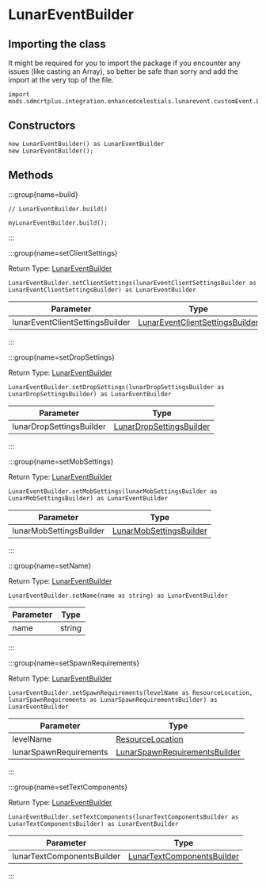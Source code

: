 # LunarEventBuilder

## Importing the class

It might be required for you to import the package if you encounter any issues (like casting an Array), so better be safe than sorry and add the import at the very top of the file.
```zenscript
import mods.sdmcrtplus.integration.enhancedcelestials.lunarevent.customEvent.LunarEventBuilder;
```


## Constructors


```zenscript
new LunarEventBuilder() as LunarEventBuilder
new LunarEventBuilder();
```

## Methods

:::group{name=build}

```zenscript
// LunarEventBuilder.build()

myLunarEventBuilder.build();
```

:::

:::group{name=setClientSettings}

Return Type: [LunarEventBuilder](/mods/sdmcrtplus/integration/enhancedcelestials/lunarevent/customEvent/LunarEventBuilder)

```zenscript
LunarEventBuilder.setClientSettings(lunarEventClientSettingsBuilder as LunarEventClientSettingsBuilder) as LunarEventBuilder
```

|            Parameter            |                                                                   Type                                                                    |
|---------------------------------|-------------------------------------------------------------------------------------------------------------------------------------------|
| lunarEventClientSettingsBuilder | [LunarEventClientSettingsBuilder](/mods/sdmcrtplus/integration/enhancedcelestials/lunarevent/customEvent/LunarEventClientSettingsBuilder) |


:::

:::group{name=setDropSettings}

Return Type: [LunarEventBuilder](/mods/sdmcrtplus/integration/enhancedcelestials/lunarevent/customEvent/LunarEventBuilder)

```zenscript
LunarEventBuilder.setDropSettings(lunarDropSettingsBuilder as LunarDropSettingsBuilder) as LunarEventBuilder
```

|        Parameter         |                                                            Type                                                             |
|--------------------------|-----------------------------------------------------------------------------------------------------------------------------|
| lunarDropSettingsBuilder | [LunarDropSettingsBuilder](/mods/sdmcrtplus/integration/enhancedcelestials/lunarevent/customEvent/LunarDropSettingsBuilder) |


:::

:::group{name=setMobSettings}

Return Type: [LunarEventBuilder](/mods/sdmcrtplus/integration/enhancedcelestials/lunarevent/customEvent/LunarEventBuilder)

```zenscript
LunarEventBuilder.setMobSettings(lunarMobSettingsBuilder as LunarMobSettingsBuilder) as LunarEventBuilder
```

|        Parameter        |                                                           Type                                                            |
|-------------------------|---------------------------------------------------------------------------------------------------------------------------|
| lunarMobSettingsBuilder | [LunarMobSettingsBuilder](/mods/sdmcrtplus/integration/enhancedcelestials/lunarevent/customEvent/LunarMobSettingsBuilder) |


:::

:::group{name=setName}

Return Type: [LunarEventBuilder](/mods/sdmcrtplus/integration/enhancedcelestials/lunarevent/customEvent/LunarEventBuilder)

```zenscript
LunarEventBuilder.setName(name as string) as LunarEventBuilder
```

| Parameter |  Type  |
|-----------|--------|
| name      | string |


:::

:::group{name=setSpawnRequirements}

Return Type: [LunarEventBuilder](/mods/sdmcrtplus/integration/enhancedcelestials/lunarevent/customEvent/LunarEventBuilder)

```zenscript
LunarEventBuilder.setSpawnRequirements(levelName as ResourceLocation, lunarSpawnRequirements as LunarSpawnRequirementsBuilder) as LunarEventBuilder
```

|       Parameter        |                                                                 Type                                                                  |
|------------------------|---------------------------------------------------------------------------------------------------------------------------------------|
| levelName              | [ResourceLocation](/vanilla/api/resource/ResourceLocation)                                                                            |
| lunarSpawnRequirements | [LunarSpawnRequirementsBuilder](/mods/sdmcrtplus/integration/enhancedcelestials/lunarevent/customEvent/LunarSpawnRequirementsBuilder) |


:::

:::group{name=setTextComponents}

Return Type: [LunarEventBuilder](/mods/sdmcrtplus/integration/enhancedcelestials/lunarevent/customEvent/LunarEventBuilder)

```zenscript
LunarEventBuilder.setTextComponents(lunarTextComponentsBuilder as LunarTextComponentsBuilder) as LunarEventBuilder
```

|         Parameter          |                                                              Type                                                               |
|----------------------------|---------------------------------------------------------------------------------------------------------------------------------|
| lunarTextComponentsBuilder | [LunarTextComponentsBuilder](/mods/sdmcrtplus/integration/enhancedcelestials/lunarevent/customEvent/LunarTextComponentsBuilder) |


:::


